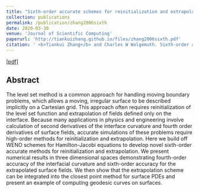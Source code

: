 ```yaml
---
title: "Sixth-order accurate schemes for reinitialization and extrapolation in the level set framework"
collection: publications
permalink: /publication/zhang2006sixth
date: 2020-03-30
venue: 'Journal of Scientific Computing'
paperurl: 'http://tiankuizhang.github.io/files/zhang2006sixth.pdf'
citation: ' <b>Tiankui Zhang</b> and Charles W Wolgemuth. Sixth-order accurate schemes for reinitialization and extrapolation in the level set framework.<i>Journal of Scientific Computing</i>, 83(2), 2020.'
---
```

[[pdf]](http://tiankuizhang.github.io/files/zhang2020sixth.pdf)

## Abstract

The level set method is a common approach for handling moving boundary problems, which allows a moving, irregular surface to be described implicitly on a Cartesian grid. This approach often requires reinitialization of the level set function and extrapolation of fields defined only on the interface. Because many applications in physics and engineering involve calculation of second derivatives of the interface curvature and fourth order derivatives of surface fields, accurate simulations of these problems require high-order methods for
  reinitialization and extrapolation. Here we build off WENO schemes for Hamilton-Jacobi equations to develop novel sixth-order accurate methods for reinitialization and extrapolation. We present numerical results in three dimensional spaces demonstrating fourth-order accuracy of the interfacial curvature and sixth-order accuracy for the extrapolated surface fields. We then show that the extrapolation scheme can be integrated into the closest point method for surface PDEs and present an example of computing geodesic
  curves on surfaces.